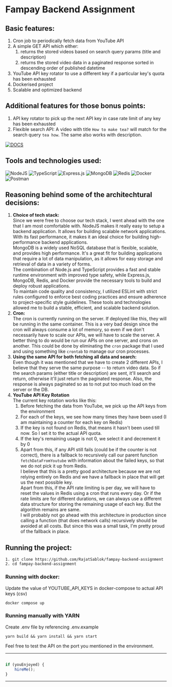# Fampay Backend Assignment

## Basic features:

1. Cron job to periodically fetch data from YouTube API
2. A simple GET API which either:
	1. returns the stored videos based on search query params (title and description)
	2. returns the stored video data in a paginated response sorted in descending order of published datetime
3. YouTube API key rotator to use a different key if a particular key's quota has been exhausted
4. Dockerised project 
5. Scalable and optimized backend 

## Additional features for those bonus points:
1. API key rotator to pick up the next API key in case rate limit of any key has been exhausted
2. Flexible search API: A video with title `How to make tea?` will match for the search query `tea how`. The same also works with description.


[![DOCS](https://img.shields.io/badge/Documentation-see%20docs-green?style=flat-square&logo=postman)](https://documenter.getpostman.com/view/8339014/2s935soMTr) 

## Tools and technologies used:
![NodeJS](https://img.shields.io/badge/node.js-6DA55F?style=for-the-badge&logo=node.js&logoColor=white)
![TypeScript](https://img.shields.io/badge/typescript-%23007ACC.svg?style=for-the-badge&logo=typescript&logoColor=white)
![Express.js](https://img.shields.io/badge/express.js-%23404d59.svg?style=for-the-badge&logo=express&logoColor=%2361DAFB)
![MongoDB](https://img.shields.io/badge/MongoDB-%234ea94b.svg?style=for-the-badge&logo=mongodb&logoColor=white)
![Redis](https://img.shields.io/badge/redis-%23DD0031.svg?style=for-the-badge&logo=redis&logoColor=white)
![Docker](https://img.shields.io/badge/docker-%230db7ed.svg?style=for-the-badge&logo=docker&logoColor=white)
![Postman](https://img.shields.io/badge/Postman-FF6C37?style=for-the-badge&logo=postman&logoColor=white)

## Reasoning behind some of the architechtural decisions:
1. **Choice of tech stack:**\
Since we were free to choose our tech stack, I went ahead with the one that I am most comfortable with. NodeJS makes it really easy to setup a backend application. It allows for building scalable network applications. With its fast performance, it makes it an ideal choice for building high-performance backend applications.\
MongoDB is a widely used NoSQL database that is flexible, scalable, and provides high performance. It's a great fit for building applications that require a lot of data manipulation, as it allows for easy storage and retrieval of data in a variety of forms.\
The combination of Node.js and TypeScript provides a fast and stable runtime environment with improved type safety, while Express.js, MongoDB, Redis, and Docker provide the necessary tools to build and deploy robust applications.\
To maintain code quality and consistency, I utilized ESLint with strict rules configured to enforce best coding practices and ensure adherence to project-specific style guidelines. These tools and technologies allowed me to build a stable, efficient, and scalable backend solution.
2. **Cron:**\
The cron is currently running on the server. If deployed like this, they will be running in the same container. This is a very bad design since the cron will always consume a lot of memory, so even if we don't necessarily have to scale our APIs, we will have to scale the server.
A better thing to do would be run our APIs on one server, and crons on another. This could be done by eliminating the `cron` package that I used and using something like `crontab` to manage our cron processes.
3. **Using the same API for both fetching all data and search:**\
Even though it was mentioned that we have to create 2 different APIs, I believe that they serve the same purpose -- to return video data. So if the search params (either title or description) are sent, it'll search and return, otherwise it'll just return the paginated response. Also, the response is always paginated so as to not put too much load on the server or the DB. 
4. **YouTube API Key Rotation**\
The current key rotation works like this: 
	1. Before fetching the data from YouTube, we pick up the API keys from the environment 
	2. For each of the keys, we see how many times they have been used (I am maintaining a counter for each key on Redis)
	3. If the key is not found on Redis, that means it hasn't been used till now. So I set it to the actual API quota.
	4. If the key's remaining usage is not 0, we select it and decrement it by 0
	5. Apart from this, if any API still fails (could be if the counter is not correct), there is a fallback to recursively call our parent function `fetchDataFromYoutube` with information about the failed keys, so that we do not pick it up from Redis.\
I believe that this is a pretty good architecture because we are not relying entirely on Redis and we have a fallback in place that will get us the next possible key.\
Apart from this, if the API rate limiting is per day, we will have to reset the values in Redis using a cron that runs every day. Or if the rate limits are for different durations, we can always use a different data structure for storing the remaining usage of each key. But the algorithm remains are same.\
I will probably not go ahead with this architecture in production since calling a function (that does network calls) recursively should be avoided at all costs. But since this was a small task, I'm pretty proud of the fallback in place.

## Running the project:
```
1. git clone https://github.com/RajatSablok/fampay-backend-assignment
2. cd fampay-backend-assignment
```

### Running with docker:

Update the value of YOUTUBE_API_KEYS in docker-compose to actual API keys (csv) 
```
docker compose up
```

### Running manually with YARN

Create .env file by referencing .env.example
```
yarn build && yarn install && yarn start
```

Feel free to test the API on the port you mentioned in the environment. 

---------
```javascript

if (youEnjoyed) {
    hireMe();
}

```
-----------

